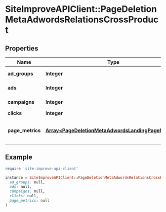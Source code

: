 # SiteImproveAPIClient::PageDeletionMetaAdwordsRelationsCrossProduct

## Properties

| Name | Type | Description | Notes |
| ---- | ---- | ----------- | ----- |
| **ad_groups** | **Integer** | Amount of Ad Groups |  |
| **ads** | **Integer** | Amount of Ads |  |
| **campaigns** | **Integer** | Amount of Campaigns |  |
| **clicks** | **Integer** | Clicks |  |
| **page_metrics** | [**Array&lt;PageDeletionMetaAdwordsLandingPageMetrics&gt;**](PageDeletionMetaAdwordsLandingPageMetrics.md) | Metrics for the related landing pages | [optional] |

## Example

```ruby
require 'site-improve-api-client'

instance = SiteImproveAPIClient::PageDeletionMetaAdwordsRelationsCrossProduct.new(
  ad_groups: null,
  ads: null,
  campaigns: null,
  clicks: null,
  page_metrics: null
)
```

